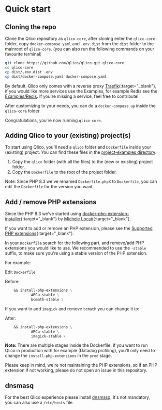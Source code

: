 # Quick start

## Cloning the repo

Clone the Qlico repository as `qlico-core`, after cloning enter the `qlico-core`
folder, copy `docker-compose.yaml` and `.env.dist` from the `dist` folder to the
mainroot of `qlico-core`.
(you can also run the following commands on your favourite terminal)

```bash
git clone https://github.com/qlico/qlico.git qlico-core
cd qlico-core
cp dist/.env.dist .env
cp dist/docker-compose.yaml docker-compose.yaml
```

By default, Qlico only comes with a reverse proxy 
[Traefik](https://traefik.io/traefik/){:target="_blank"},
if you would like more services use the Examples, for example Redis see
the [Examples/Redis](examples/redis.md).
If you're missing a service, feel free to contribute!

After customizing to your needs, you can do a `docker-compose up` inside
the `qlico-core` folder.

Congratulations, you're now running `qlico-core`.

## Adding Qlico to your (existing) project(s)

To start using Qlico, you'll need a `qlico` folder and `Dockerfile` inside
your (existing) project. You can find these files in
the [project-examples directory](https://github.com/qlico/qlico/tree/main/project-examples).

1. Copy the `qlico` folder (with all the files) to the (new or existing) project folder.
2. Copy the `Dockerfile` to the root of the project folder.

Note: Since PHP 8.3 we've renamed `Dockerfile.phpX` to `Dockerfile`, you can edit the `Dockerfile` for the version you want.

## Add / remove PHP extensions

Since the PHP 8.3 we've started using 
[docker-php-extension-installer](https://github.com/mlocati/docker-php-extension-installer/){:target="_blank"} 
by [Michele Locati](https://github.com/mlocati){:target="_blank"}.

If you want to add or remove an PHP extension, please see the 
[Supported PHP extensions](https://github.com/mlocati/docker-php-extension-installer/?tab=readme-ov-file#supported-php-extensions){:target="_blank"}.

In your `Dockerfile` search for the following part, and remove/add PHP
extensions you would like to use.
We recommended to use the `-stable` suffix, to make sure you're using a stable
version of the PHP extension.

For example:

Edit `Dockerfile`

Before:
```Dockerfile title="Dockerfile"
    && install-php-extensions \
            APCu-stable \
            bcmath-stable \
```
If you want to add `imagick` and remove `bcmath` you can change it to:

After:
```Dockerfile title="Dockerfile"
    && install-php-extensions \
            APCu-stable \
            imagick-stable \
```

**Note:** There are multiple stages inside the Dockerfile, if you want to run
Qlico in production with for example (Datadog profiling), you'll only need to
change the `install-php-extensions` in the `prod` stage.

Please keep in mind, we're not maintaining the PHP extensions, so if an PHP
extension if not working, please do not open an issue in this repository.


## dnsmasq

For the best Qlico experience please install [dnsmasq](dnsmasq.md), it's not
mandatory, you can also use a `/etc/hosts` file.
